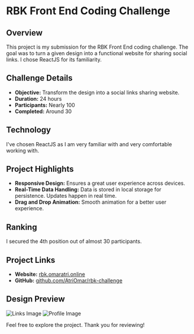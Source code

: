 # RBK Front End Coding Challenge

## Overview

This project is my submission for the RBK Front End coding challenge. The goal was to turn a given design into a functional website for sharing social links. I chose ReactJS for its familiarity.

## Challenge Details

- **Objective:** Transform the design into a social links sharing website.
- **Duration:** 24 hours
- **Participants:** Nearly 100
- **Completed:** Around 30

## Technology

I've chosen ReactJS as I am very familiar with and very comfortable working with.

## Project Highlights

- **Responsive Design:** Ensures a great user experience across devices.
- **Real-Time Data Handling:** Data is stored in local storage for persistence. Updates happen in real time.
- **Drag and Drop Animation:** Smooth animation for a better user experience.

## Ranking

I secured the 4th position out of almost 30 participants.

## Project Links

- **Website:** [rbk.omaratri.online](https://rbk.omaratri.online)
- **GitHub:** [github.com/AtriOmar/rbk-challenge](https://github.com/AtriOmar/rbk-challenge)

## Design Preview

![Links Image](https://rbk.omaratri.online/image-links.jpg)
![Profile Image](https://rbk.omaratri.online/image-profile.jpg)

Feel free to explore the project. Thank you for reviewing!
